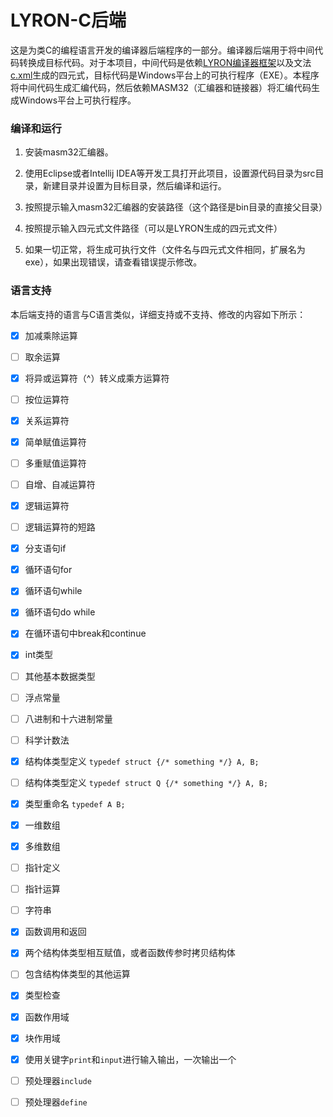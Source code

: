 # LYRON-C后端

这是为类C的编程语言开发的编译器后端程序的一部分。编译器后端用于将中间代码转换成目标代码。对于本项目，中间代码是依赖[LYRON编译器框架](https://github.com/llyronx/LYRON)以及文法[c.xml](https://github.com/LLyronx/LYRON/blob/master/sample-xml/c.xml)生成的四元式，目标代码是Windows平台上的可执行程序（EXE）。本程序将中间代码生成汇编代码，然后依赖MASM32（汇编器和链接器）将汇编代码生成Windows平台上可执行程序。

### 编译和运行

1. 安装masm32汇编器。

2. 使用Eclipse或者Intellij IDEA等开发工具打开此项目，设置源代码目录为src目录，新建目录并设置为目标目录，然后编译和运行。

3. 按照提示输入masm32汇编器的安装路径（这个路径是bin目录的直接父目录）

4. 按照提示输入四元式文件路径（可以是LYRON生成的四元式文件）
5. 如果一切正常，将生成可执行文件（文件名与四元式文件相同，扩展名为exe），如果出现错误，请查看错误提示修改。

### 语言支持

本后端支持的语言与C语言类似，详细支持或不支持、修改的内容如下所示：

- [x] 加减乘除运算
- [ ] 取余运算
- [x] 将异或运算符（^）转义成乘方运算符
- [ ] 按位运算符
- [x] 关系运算符
- [x] 简单赋值运算符
- [ ] 多重赋值运算符
- [ ] 自增、自减运算符
- [x] 逻辑运算符
- [ ] 逻辑运算符的短路
- [x] 分支语句if
- [x] 循环语句for
- [x] 循环语句while
- [x] 循环语句do while
- [x] 在循环语句中break和continue
- [x] int类型
- [ ] 其他基本数据类型
- [ ] 浮点常量
- [ ] 八进制和十六进制常量
- [ ] 科学计数法
- [x] 结构体类型定义 `typedef struct {/* something */} A, B;`
- [ ] 结构体类型定义 `typedef struct Q {/* something */} A, B;`
- [x] 类型重命名 `typedef A B;`
- [x] 一维数组
- [x] 多维数组
- [ ] 指针定义
- [ ] 指针运算
- [ ] 字符串
- [x] 函数调用和返回
- [x] 两个结构体类型相互赋值，或者函数传参时拷贝结构体
- [ ] 包含结构体类型的其他运算
- [x] 类型检查
- [x] 函数作用域
- [x] 块作用域
- [x] 使用关键字`print`和`input`进行输入输出，一次输出一个
- [ ] 预处理器`include`
- [ ] 预处理器`define`

